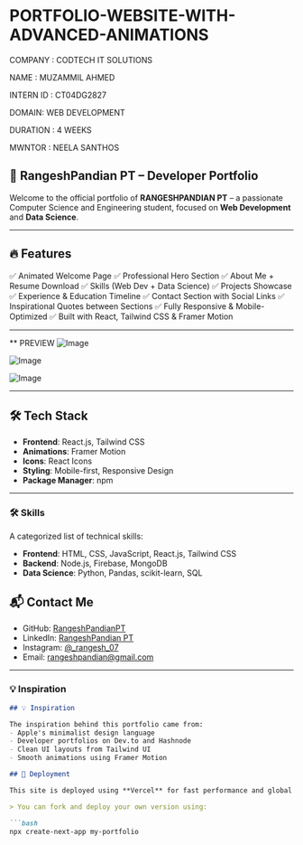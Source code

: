 # PORTFOLIO-WEBSITE-WITH-ADVANCED-ANIMATIONS

COMPANY : CODTECH IT SOLUTIONS

NAME : MUZAMMIL AHMED 

INTERN ID : CT04DG2827

DOMAIN: WEB DEVELOPMENT 

DURATION : 4 WEEKS 

MWNTOR : NEELA SANTHOS 

## 📁 RangeshPandian PT – Developer Portfolio

Welcome to the official portfolio of **RANGESHPANDIAN PT** – a passionate Computer Science and Engineering student, focused on **Web Development** and **Data Science**.

---

## 🔥 Features

✅ Animated Welcome Page
✅ Professional Hero Section
✅ About Me + Resume Download
✅ Skills (Web Dev + Data Science)
✅ Projects Showcase
✅ Experience & Education Timeline
✅ Contact Section with Social Links
✅ Inspirational Quotes between Sections
✅ Fully Responsive & Mobile-Optimized
✅ Built with React, Tailwind CSS & Framer Motion

---

** PREVIEW 
![Image](https://github.com/user-attachments/assets/3c735756-ad43-4aa9-84e9-7fe3da83c42c)

![Image](https://github.com/user-attachments/assets/f9158c9d-f218-44e2-9a2c-267dad7a9897)

![Image](https://github.com/user-attachments/assets/fcbe84e0-8ecf-4886-925f-cbe6bdc267d1)

---

## 🛠 Tech Stack

* **Frontend**: React.js, Tailwind CSS
* **Animations**: Framer Motion
* **Icons**: React Icons
* **Styling**: Mobile-first, Responsive Design
* **Package Manager**: npm

---

### 🛠️ Skills
A categorized list of technical skills:
- **Frontend**: HTML, CSS, JavaScript, React.js, Tailwind CSS
- **Backend**: Node.js, Firebase, MongoDB
- **Data Science**: Python, Pandas, scikit-learn, SQL

## 📬 Contact Me

* GitHub: [RangeshPandianPT](https://github.com/RangeshPandianPT)
* LinkedIn: [RangeshPandian PT](https://www.linkedin.com/in/rangeshpandian-pt-428b04325)
* Instagram: [@\_rangesh\_07](https://www.instagram.com/_rangesh_07)
* Email: [rangeshpandian@gmail.com](mailto:rangeshpandian@gmail.com)

---

### 💡 Inspiration

```markdown
## 💡 Inspiration

The inspiration behind this portfolio came from:
- Apple's minimalist design language
- Developer portfolios on Dev.to and Hashnode
- Clean UI layouts from Tailwind UI
- Smooth animations using Framer Motion

## 🚀 Deployment

This site is deployed using **Vercel** for fast performance and global CDN support.

> You can fork and deploy your own version using:

```bash
npx create-next-app my-portfolio

